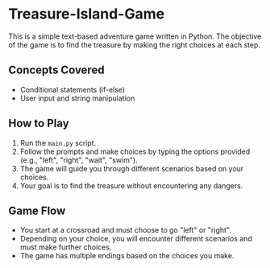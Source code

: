 # Treasure-Island-Game

This is a simple text-based adventure game written in Python. The objective of the game is to find the treasure by making the right choices at each step.

## Concepts Covered
- Conditional statements (if-else)
- User input and string manipulation

## How to Play

1. Run the `main.py` script.
2. Follow the prompts and make choices by typing the options provided (e.g., "left", "right", "wait", "swim").
3. The game will guide you through different scenarios based on your choices.
4. Your goal is to find the treasure without encountering any dangers.

## Game Flow

- You start at a crossroad and must choose to go "left" or "right".
- Depending on your choice, you will encounter different scenarios and must make further choices.
- The game has multiple endings based on the choices you make.